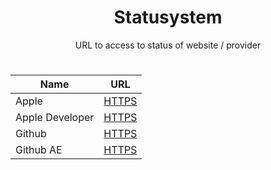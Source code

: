 <h1 align="center">Statusystem</h1>
<p align="center">URL to access to status of website / provider</p>

#
<div align="center">

| Name | URL |
|------|-----|
| Apple | <a href="https://www.apple.com/support/systemstatus">HTTPS</a> |
| Apple Developer | <a href="https://developer.apple.com/system-status">HTTPS</a> |
| Github | <a href="https://www.githubstatus.com">HTTPS</a> |
| Github AE | <a href="https://www.ghestatus.com">HTTPS</a> |

</div>

